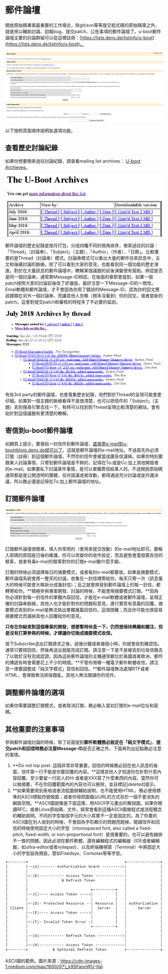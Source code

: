 # 郵件論壇

開放原始碼專案最重要的工作場合，除git/svn等等提交程式碼的原始碼庫之外，就是用以輔助討論、回報bug、提交patch、公告事項的郵件論壇了。u-boot郵件論壇主要的討論群組可以從這裡註冊：[https://lists.denx.de/listinfo/u-boot](https://lists.denx.de/listinfo/u-boot)。

![](/assets/CH7_Register_Uboot_mailing_list.png)

以下按照頁面順序說明各選項功能。

## 查看歷史討論紀錄

如果你想要檢索過往討論紀錄，請查看mailing list archives： [U-boot Archieves](http://lists.denx.de/pipermail/u-boot/)。

![](/assets/ch7_mailing_list_archieves_01.png)

郵件論壇的歷史紀錄是按月打包，分成四種不同的視角排序，檢索過往的討論：「Thread」（討論串）、「Subject」（主題）、「Author」（作者）、「日期」。比較重要的是Thread（討論串）模式，討論串模式可以看出大量的郵件往來訊息中，主文和後續討論的脈絡。除了可以看到大家的意見，也能看到同一個功能的歷史演進。對於在大量訊息的郵件論壇中，瞭解某個議題的前後演變很有幫助。辨認是否是同一個討論串，通常靠Message-ID辨認。在後面的章節會提到，如果一個patch按照大家的討論前後改了好幾版，最好注意一下Message-ID的一致性。Email軟體和郵件論壇，才不會因為你用了錯誤的Message-ID，認為你的回文應該歸類在另外一個討論串，而讓其他人忽略（根本沒看到）你的回文，或者是新的patch。這會對提交patch和審核的時程多了不必要的延宕。

![](/assets/ch7_mailing_list_archives_thread_view.png)

有些3rd party的郵件論壇，也會蒐集歷史紀錄，他們對於Thread的呈現可能會更仔細。如果對一個主題的脈絡看得不是很清楚，也可以把信件的「Subject」（主題）丟到搜尋引擎去找一下，有時可以找到對Thread呈現比較清楚的網站。會有助於對這個議題有更清楚的瞭解。

## 寄信到u-boot郵件論壇

如網頁上提示，要張貼一封信件到郵件論壇，直接寄e-mail到u-boot@lists.denx.de就可以了，這就是郵件論壇的e-mail地址。不過首先你必須訂閱（註冊）到這個郵件論壇，不然你的信件會被當成廣告信濾掉。如果你特別要跟某人討論事情，只寄到郵件論壇是不夠的，記得在To:或是Cc:加上其他開發者的e-mail。如果要私下討論某件事情，是可以單獨寄信給某人的。不過開放原始碼通常都是是公開透明的團體，任何提議或者改動，都得通過充分討論或是共識決議，所以務必還是記得在To:加上郵件論壇的地址。

## 訂閱郵件論壇

![](/assets/ch7_mailing_list_subscribe_01.png)

訂閱郵件論壇很簡單，填入你常用的（會用來提交改動）的e-mail地址即可。要輸入密碼的原因是日後的維護，你可以改變你的收件設定，而且避免會濫發廣告信的駭客，或者有毒e-mail的駭客對你的訂閱e-mail動什麼手腳。

訂閱的時候必須選擇每日的摘要模式，或者每封e-mail都要收。如果是摘要模式，郵件論壇系統會將一整天的討論，收集在一封信裡寄給你，每天只寄一次（訊息量大的時候可能會大略拆分成幾封信）；反之就會將發到郵件論壇上的每一封信，都轉寄給你。**積極參與專案開發、討論的時候，不能使用摘要模式訂閱。**因為你必須針對每一封信件的單獨內容回信，才能在e-mail軟體或者郵件論壇，呈現正確的討論串脈絡，其他人也才能針對你的問題和意見，進行實質有意義的回覆。摘要模式收到的e-mail是無法挑出單獨幾篇回信的，這很困難；而且你可能也很容易摘要模式而漏掉其他人回覆給你的意見。

**只有在你結束對這個專案的開發，想要暫時休息一下，仍然想保持興趣和關注，但是沒有打算參與的時候，才建議你切換成摘要模式收信。**

按下Subscribe送出訂閱請求之後，過幾分鐘或者幾個小時，你就會收到確認信。通常只要按回信，然後再送出就能完成訂閱。請注意一下是不是被丟到垃圾信箱去了以致於沒有完成認證。因為這些郵件論壇的主機通常都位於美國或者歐洲，郵件的傳遞有時會需要花上不少的時間。**不管你用哪一種電子郵件軟體收信，請注意一律要調整成「純文字模式」寫信和回信。**郵件論壇無法處理RTF或者HTML，會導致無法排版錯亂，其他人無法閱讀你的信件。

## 調整郵件論壇的選項

如果你需要調整訂閱模式，或者取消訂閱，務必輸入當初訂閱的e-mail位址和密碼。

## **其他重要的注意事項**

參與郵件論壇討論的時候，除了前面提到**郵件軟體務必設定在「純文字模式」**，**提交patch和回信時務必注意Message-ID**是否正確之外，下面再列出記點務必注意的事情。

1. **Do not top post. 這個非常非常重要。回信的時候務必回在他人訊息的後面，信件第一行不能是你要回覆的內容。**這樣其他人才知道你在針對什麼內容回覆。至少要留一行前人的Hi 或者是XXX寫了什麼東西的內容。當然你可以做摘要，不在你回覆範圍內的內容也可以刪除，並且標記\[deleted\]提示。
2. **如果需要用到表格或者流程圖做輔助說明，也不能使用HTML，務必使用標準的ASCII標點符號做圖；或者你得把圖檔以URL的方式存於一個不會消失的網路空間。**ASCII圖就像是下面這樣，用ASCII字元畫出的解說圖。如果你閱讀RFC，或者Linux原始碼、文件，經常會看到這種ASCII圖做程式或流程概念的輔助說明。不同的字型每個字元的大小其實不一定是固定的。為了你畫的ASCII圖在別人收到的時候，不會因為字形顯示的問題而跑掉。閱讀信件和回信的時候使用固定大小的字型（monospaced font, also called a fixed-pitch, fixed-width, or non-proportional font）是很重要的，也可以避免縮排不一致的問題。因此必須在郵件軟體，還有編輯程式的編輯器（IDE或者編輯器，如ultra-editor或者notepad）、以及終端機視窗（Terminal）中將固定大小的字型設為預設，譬如Fixedsys、Consolas等等字型。

![](/assets/ch7_mailing_list_ascii_diagram.png)

ASCII圖的範例。圖片來源：https://cdn-images-1.medium.com/max/1600/0\*\_k9SFaovWfJ-Ital. 

